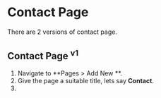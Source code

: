 # Contact Page

There are 2 versions of contact page.

## Contact Page <sup>v1</sup>

1. Navigate to **Pages > Add New **.
2. Give the page a suitable title, lets say **Contact**.
3.
